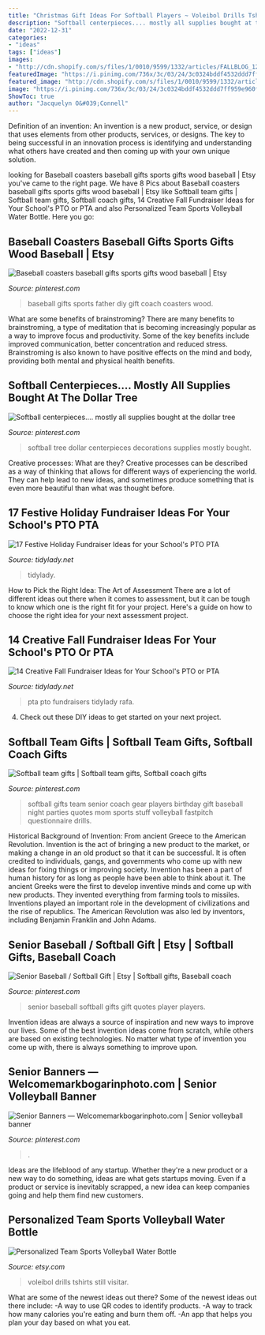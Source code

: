 ```yaml
---
title: "Christmas Gift Ideas For Softball Players ~ Voleibol Drills Tshirts Still Visitar"
description: "Softball centerpieces.... mostly all supplies bought at the dollar tree"
date: "2022-12-31"
categories:
- "ideas"
tags: ["ideas"]
images:
- "http://cdn.shopify.com/s/files/1/0010/9599/1332/articles/FALLBLOG_1200x1200.jpg?v=1567015277"
featuredImage: "https://i.pinimg.com/736x/3c/03/24/3c0324bddf4532ddd7ff959e960ff531.jpg"
featured_image: "http://cdn.shopify.com/s/files/1/0010/9599/1332/articles/FALLBLOG_1200x1200.jpg?v=1567015277"
image: "https://i.pinimg.com/736x/3c/03/24/3c0324bddf4532ddd7ff959e960ff531.jpg"
ShowToc: true
author: "Jacquelyn O&#039;Connell"
---
```



Definition of an invention:
An invention is a new product, service, or design that uses elements from other products, services, or designs. The key to being successful in an innovation process is identifying and understanding what others have created and then coming up with your own unique solution.

	

		
looking for Baseball coasters baseball gifts sports gifts wood baseball | Etsy you've came to the right page. We have 8 Pics about Baseball coasters baseball gifts sports gifts wood baseball | Etsy like Softball team gifts | Softball team gifts, Softball coach gifts, 14 Creative Fall Fundraiser Ideas for Your School&#039;s PTO or PTA and also Personalized Team Sports Volleyball Water Bottle. Here you go:
		
    
## Baseball Coasters Baseball Gifts Sports Gifts Wood Baseball | Etsy

<img loading=lazy src="https://i.pinimg.com/736x/50/d7/33/50d733ef8a7b44763c2cda2a4d101a6a.jpg" onerror="this.onerror=null;this.src='https://tse3.mm.bing.net/th?id=OIP.-QHaLfuEA4SGxey-ADM8owHaIt&amp;pid=15.1';" alt="Baseball coasters baseball gifts sports gifts wood baseball | Etsy">

_Source: pinterest.com_

>baseball gifts sports father diy gift coach coasters wood. 

	

What are some benefits of brainstroming?
There are many benefits to brainstroming, a type of meditation that is becoming increasingly popular as a way to improve focus and productivity. Some of the key benefits include improved communication, better concentration and reduced stress. Brainstroming is also known to have positive effects on the mind and body, providing both mental and physical health benefits.

    
## Softball Centerpieces.... Mostly All Supplies Bought At The Dollar Tree

<img loading=lazy src="https://i.pinimg.com/736x/d9/98/ad/d998ad59c64c23650ae377b2efed0396--dollar-tree-softball.jpg" onerror="this.onerror=null;this.src='https://tse4.mm.bing.net/th?id=OIP.B2YhN2zeHSxgabR99B7ocAHaJ3&amp;pid=15.1';" alt="Softball centerpieces.... mostly all supplies bought at the dollar tree">

_Source: pinterest.com_

>softball tree dollar centerpieces decorations supplies mostly bought. 

	

Creative processes: What are they?
Creative processes can be described as a way of thinking that allows for different ways of experiencing the world. They can help lead to new ideas, and sometimes produce something that is even more beautiful than what was thought before.

    
## 17 Festive Holiday Fundraiser Ideas For Your School&#039;s PTO PTA

<img loading=lazy src="https://cdn.shopify.com/s/files/1/0010/9599/1332/articles/w1_1200x1200.png?v=1573749640" onerror="this.onerror=null;this.src='https://tse3.mm.bing.net/th?id=OIP.oSxza34zy74zw4aIcP8jmAHaLH&amp;pid=15.1';" alt="17 Festive Holiday Fundraiser Ideas for your School&#039;s PTO PTA">

_Source: tidylady.net_

>tidylady. 

	

How to Pick the Right Idea: The Art of Assessment
There are a lot of different ideas out there when it comes to assessment, but it can be tough to know which one is the right fit for your project. Here's a guide on how to choose the right idea for your next assessment project.

    
## 14 Creative Fall Fundraiser Ideas For Your School&#039;s PTO Or PTA

<img loading=lazy src="http://cdn.shopify.com/s/files/1/0010/9599/1332/articles/FALLBLOG_1200x1200.jpg?v=1567015277" onerror="this.onerror=null;this.src='https://tse1.mm.bing.net/th?id=OIP.OrcbWJ5Bv55U3CRxmW9M_QHaLH&amp;pid=15.1';" alt="14 Creative Fall Fundraiser Ideas for Your School&#039;s PTO or PTA">

_Source: tidylady.net_

>pta pto fundraisers tidylady rafa. 

	

4. Check out these DIY ideas to get started on your next project.

    
## Softball Team Gifts | Softball Team Gifts, Softball Coach Gifts

<img loading=lazy src="https://i.pinimg.com/736x/26/90/e4/2690e4dbe1b30e98933ec1a536017695.jpg" onerror="this.onerror=null;this.src='https://tse3.mm.bing.net/th?id=OIP.s5S3NxECUlgQmpY4pa_QswHaJ3&amp;pid=15.1';" alt="Softball team gifts | Softball team gifts, Softball coach gifts">

_Source: pinterest.com_

>softball gifts team senior coach gear players birthday gift baseball night parties quotes mom sports stuff volleyball fastpitch questionnaire drills. 

	

Historical Background of Invention: From ancient Greece to the American Revolution.
Invention is the act of bringing a new product to the market, or making a change in an old product so that it can be successful. It is often credited to individuals, gangs, and governments who come up with new ideas for fixing things or improving society. Invention has been a part of human history for as long as people have been able to think about it. The ancient Greeks were the first to develop inventive minds and come up with new products. They invented everything from farming tools to missiles. Inventions played an important role in the development of civilizations and the rise of republics. The American Revolution was also led by inventors, including Benjamin Franklin and John Adams.

    
## Senior Baseball / Softball Gift | Etsy | Softball Gifts, Baseball Coach

<img loading=lazy src="https://i.pinimg.com/originals/34/27/a7/3427a73fae7cbbd46b0f9cea699c8fe6.jpg" onerror="this.onerror=null;this.src='https://tse3.mm.bing.net/th?id=OIP.GBL4UZBrg2Arp4l8hcMznAHaJ4&amp;pid=15.1';" alt="Senior Baseball / Softball Gift | Etsy | Softball gifts, Baseball coach">

_Source: pinterest.com_

>senior baseball softball gifts gift quotes player players. 

	

Invention ideas are always a source of inspiration and new ways to improve our lives. Some of the best invention ideas come from scratch, while others are based on existing technologies. No matter what type of invention you come up with, there is always something to improve upon.

    
## Senior Banners — Welcomemarkbogarinphoto.com | Senior Volleyball Banner

<img loading=lazy src="https://i.pinimg.com/736x/3c/03/24/3c0324bddf4532ddd7ff959e960ff531.jpg" onerror="this.onerror=null;this.src='https://tse1.mm.bing.net/th?id=OIP.pvu26vJJqRLtvQRz1RwRQQHaMV&amp;pid=15.1';" alt="Senior Banners — Welcomemarkbogarinphoto.com | Senior volleyball banner">

_Source: pinterest.com_

>. 

	

Ideas are the lifeblood of any startup. Whether they're a new product or a new way to do something, ideas are what gets startups moving. Even if a product or service is inevitably scrapped, a new idea can keep companies going and help them find new customers.

    
## Personalized Team Sports Volleyball Water Bottle

<img loading=lazy src="https://img1.etsystatic.com/001/0/6933944/il_570xN.367695697_3vio.jpg" onerror="this.onerror=null;this.src='https://tse2.mm.bing.net/th?id=OIP.HE-_SM1avXE8n1MiR2Tl5wHaJ4&amp;pid=15.1';" alt="Personalized Team Sports Volleyball Water Bottle">

_Source: etsy.com_

>voleibol drills tshirts still visitar. 

	

What are some of the newest ideas out there?
Some of the newest ideas out there include: 
-A way to use QR codes to identify products. 
-A way to track how many calories you're eating and burn them off. 
-An app that helps you plan your day based on what you eat.

